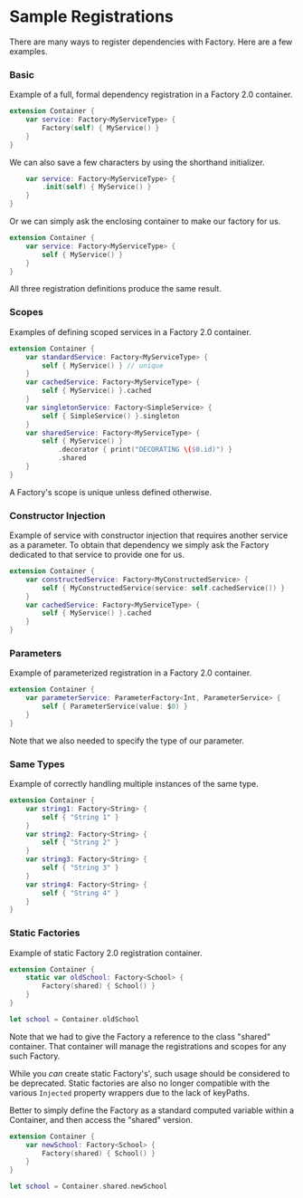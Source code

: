 # Sample Registrations

There are many ways to register dependencies with Factory. Here are a few examples.

### Basic
Example of a full, formal dependency registration in a Factory 2.0 container.

```swift
extension Container {
    var service: Factory<MyServiceType> {
        Factory(self) { MyService() }
    }
}
```
We can also save a few characters by using the shorthand initializer.
```swift
    var service: Factory<MyServiceType> {
        .init(self) { MyService() }
    }
}
```
Or we can simply ask the enclosing container to make our factory for us.

```swift
extension Container {
    var service: Factory<MyServiceType> {
        self { MyService() }
    }
}
```
All three registration definitions produce the same result.

### Scopes
Examples of defining scoped services in a Factory 2.0 container. 

```swift
extension Container {
    var standardService: Factory<MyServiceType> {
        self { MyService() } // unique
    }
    var cachedService: Factory<MyServiceType> {
        self { MyService() }.cached
    }
    var singletonService: Factory<SimpleService> {
        self { SimpleService() }.singleton
    }
    var sharedService: Factory<MyServiceType> {
        self { MyService() }
            .decorator { print("DECORATING \($0.id)") }
            .shared
    }
}
```
A Factory's scope is unique unless defined otherwise.

### Constructor Injection
Example of service with constructor injection that requires another service as a parameter. To obtain that dependency we simply ask the Factory dedicated to that service to provide one for us.

```swift
extension Container {
    var constructedService: Factory<MyConstructedService> {
        self { MyConstructedService(service: self.cachedService()) }
    }
    var cachedService: Factory<MyServiceType> {
        self { MyService() }.cached
    }
}
```

### Parameters
Example of parameterized registration in a Factory 2.0 container.
```swift
extension Container {
    var parameterService: ParameterFactory<Int, ParameterService> {
        self { ParameterService(value: $0) }
    }
}
```
Note that we also needed to specify the type of our parameter.

### Same Types
Example of correctly handling multiple instances of the same type.

```swift
extension Container {
    var string1: Factory<String> {
        self { "String 1" }
    }
    var string2: Factory<String> {
        self { "String 2" }
    }
    var string3: Factory<String> {
        self { "String 3" }
    }
    var string4: Factory<String> {
        self { "String 4" }
    }
}
```

### Static Factories
Example of static Factory 2.0 registration container.

```swift
extension Container {
    static var oldSchool: Factory<School> {
        Factory(shared) { School() }
    }
}

let school = Container.oldSchool
```
Note that we had to give the Factory a reference to the class "shared" container. That container will manage the registrations and scopes for any such Factory.

While you *can* create static Factory's', such usage should be considered to be deprecated. Static factories are also no longer compatible with the various ``Injected`` property wrappers due to the lack of keyPaths.

Better to simply define the Factory as a standard computed variable within a Container, and then access the "shared" version.

```swift
extension Container {
    var newSchool: Factory<School> {
        Factory(shared) { School() }
    }
}

let school = Container.shared.newSchool
```
